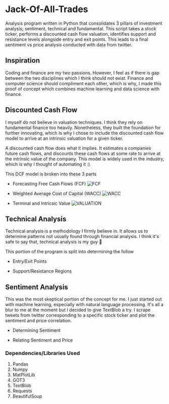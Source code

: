 # Jack-Of-All-Trades
Analysis program written in Python that consolidates 3 pillars of investment analysis; sentiment, technical and fundamental. This script takes a stock ticker, performs a discounted cash flow valuation, identifies support and resistance levels alongside entry and exit points. This leads to a final sentiment vs price analysis conducted with data from twitter.

## Inspiration ##
Coding and finance are my two passions. However, I feel as if there is gap between the two disciplines which I think should not exist.
Finance and computer science should compliment each other, which is why, I made this proof of concept which combines machine learning and data science with finance.

## Discounted Cash Flow ##
I myself do not believe in valuation techniques. I think they rely on fundamental finance too heavily. Nonetheless, they built the foundation for further innovating, which Is why I chose to include the discounted cash flow model to arrive at an intrinsic valuation for a given ticker.

A discounted cash flow does what it implies. It estimates a companies future cash flows, and discounts these cash flows at some rate to arrive at the intrinsic value of the company.
This model is widely used in the industry, which is why I thought of automating it :).

This DCF model is broken into these 3 parts
* Forecasting Free Cash Flows (FCF)
  ![FCF](fcf.png)

* Weighted Average Cost of Capital (WACC)
  ![WACC](wacc.png)

* Terminal and Intricsic Value
  ![VALUATION](valuation.png)

## Technical Analysis ##
Technical analysis is a methodology I firmly believe in. It allows us to determine patterns not usually found through financial analysis.
I think it's safe to say that, technical analysis is my guy 😤

This portion of the program is split into determining the follow
* Entry/Exit Points

* Support/Resistance Regions

## Sentiment Analysis ##
This was the most skeptical portion of the concept for me. I just started out with machine learning, especially with natural language processing. It's all a blur to me at the moment but I decided to give TextBlob a try.
I scrape tweets from twitter corresponding to a specific stock ticker and plot the sentiment and price correlation.
* Determining Sentiment

* Relating Sentiment and Price

### Dependencies/Libraries Used ###
1. Pandas
2. Numpy
3. MatPlotLib
4. GOT3
5. TextBlob
6. Requests
7. BeautifulSoup

